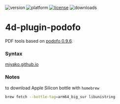 ![version](https://img.shields.io/badge/version-17%2B-3E8B93)
![platform](https://img.shields.io/static/v1?label=platform&message=mac-intel%20|%20win-32%20|%20win-64&color=blue)
[![license](https://img.shields.io/github/license/miyako/4d-plugin-podofo)](LICENSE)
![downloads](https://img.shields.io/github/downloads/miyako/4d-plugin-podofo/total)

# 4d-plugin-podofo
PDF tools based on [podofo 0.9.6](http://podofo.sourceforge.net).

### Syntax

[miyako.github.io](https://miyako.github.io/2020/12/12/4d-plugin-podofo.html)

### Notes

to download Apple Silicon bottle with `homebrew`

```sh
brew fetch --bottle-tag=arm64_big_sur libunistring 
```
